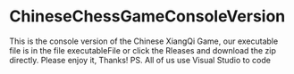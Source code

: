 # ChineseChessGameConsoleVersion

This is the console version of the Chinese XiangQi Game, our executable file is in the file executableFile or click the Rleases and download the zip directly. Please enjoy it, Thanks! PS. All of us use Visual Studio to code
